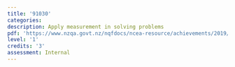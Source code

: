 ```yaml
---
title: '91030'
categories:
description: Apply measurement in solving problems
pdf: 'https://www.nzqa.govt.nz/nqfdocs/ncea-resource/achievements/2019/as91030.pdf'
level: '1'
credits: '3'
assessment: Internal
---
```


